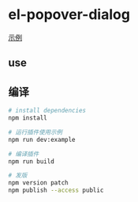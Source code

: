 # el-popover-dialog

[示例](https://panhezeng.github.io/el-popover-dialog/)

## use


## 编译

``` bash
# install dependencies
npm install

# 运行插件使用示例
npm run dev:example

# 编译插件
npm run build

# 发版
npm version patch
npm publish --access public

```


